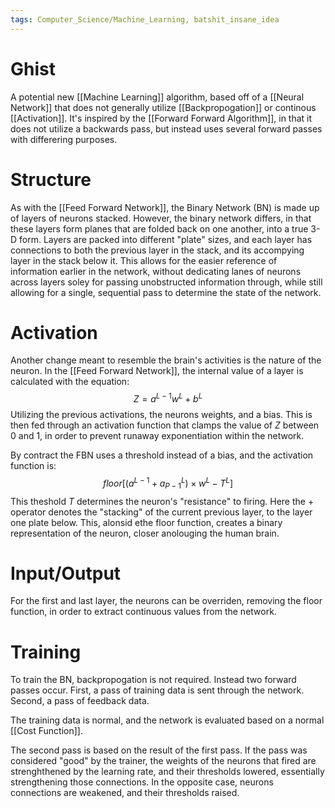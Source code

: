 ```yaml
---
tags: Computer_Science/Machine_Learning, batshit_insane_idea
---
```


# Ghist

A potential new [[Machine Learning]] algorithm, based off of a [[Neural Network]] that does not generally utilize [[Backpropogation]] or continous [[Activation]]. It's inspired by the [[Forward Forward Algorithm]], in that it does not utilize a backwards pass, but instead uses several forward passes with differering purposes.

# Structure

As with the [[Feed Forward Network]], the Binary Network (BN) is made up of layers of neurons stacked. However, the binary network differs, in that these layers form planes that are folded back on one another, into a true 3-D form. Layers are packed into different "plate" sizes, and each layer has connections to both the previous layer in the stack, and its accompying layer in the stack below it. This allows for the easier reference of information earlier in the network, without dedicating lanes of neurons across layers soley for passing unobstructed information through, while still allowing for a single, sequential pass to determine the state of the network.

# Activation

Another change meant to resemble the brain's activities is the nature of the neuron. In the [[Feed Forward Network]], the internal value of a layer is calculated with the equation:
$$Z=a^{L-1}w^{L}+b^L$$
Utilizing the previous activations, the neurons weights, and a bias. This is then fed through an activation function that clamps the value of $Z$ between 0 and 1, in order to prevent runaway exponentiation within the network. 

By contract the FBN uses a threshold instead of a bias, and the activation function is:
$$floor[(a^{L-1}+a^{L}_{P-1})\times w^{L}-T^L]$$
This theshold $T$ determines the neuron's "resistance" to firing. Here the $+$ operator denotes the "stacking" of the current previous layer, to the layer one plate below. This, alonsid ethe floor function, creates a binary representation of the neuron, closer anolouging the human brain.

# Input/Output

For the first and last layer, the neurons can be overriden, removing the floor function, in order to extract continuous values from the network.

# Training

To train the BN, backpropogation is not required. Instead two forward passes occur. First, a pass of training data is sent through the network. Second, a pass of feedback data. 

The training data is normal, and the network is evaluated based on a normal [[Cost Function]]. 

The second pass is based on the result of the first pass. If the pass was considered "good" by the trainer, the weights of the neurons that fired are strenghthened by the learning rate, and their thresholds lowered, essentially strengthening those connections. In the opposite case, neurons connections are weakened, and their thresholds raised.